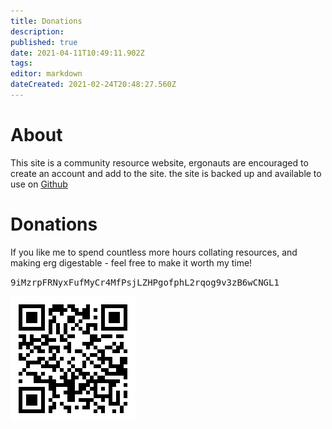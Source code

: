 ```yaml
---
title: Donations
description: 
published: true
date: 2021-04-11T10:49:11.902Z
tags: 
editor: markdown
dateCreated: 2021-02-24T20:48:27.560Z
---
```



# About

This site is a community resource website, ergonauts are encouraged to create an account and add to the site. the site is backed up and available to use on [Github](https://github.com/glasgowm148/ergonaut-handbook)


# Donations
If you like me to spend countless more hours collating resources, and making erg digestable - feel free to make it worth my time!

<kbd>9iMzrpFRNyxFufMyCr4MfPsjLZHPgofphL2rqog9v3zB6wCNGL1</kbd>

![canvas.png](/canvas.png)


